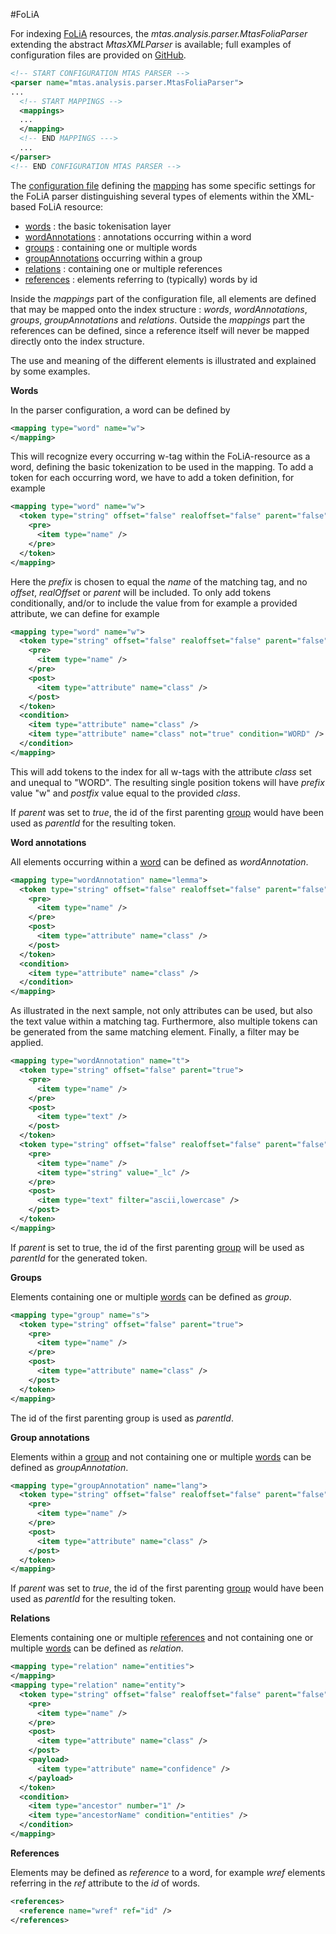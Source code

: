 #FoLiA

For indexing [FoLiA](https://proycon.github.io/folia/) resources, the *mtas.analysis.parser.MtasFoliaParser* extending the abstract *MtasXMLParser* is available; full examples of configuration files are provided on [GitHub](https://github.com/meertensinstituut/mtas/tree/master/conf/parser/mtas).

```xml
<!-- START CONFIGURATION MTAS PARSER -->
<parser name="mtas.analysis.parser.MtasFoliaParser">
...
  <!-- START MAPPINGS -->
  <mappings>
  ...
  </mapping>
  <!-- END MAPPINGS --->
  ...
</parser>
<!-- END CONFIGURATION MTAS PARSER -->
```

The [configuration file](indexing_configuration.html#configuration) defining the [mapping](indexing_mapping.html) has some specific settings for the FoLiA parser distinguishing several types of elements within the XML-based FoLiA resource: 

* [words](indexing_formats_folia.html#word) : the basic tokenisation layer
* [wordAnnotations](indexing_formats_folia.html#wordAnnotation) : annotations occurring within a word
* [groups](indexing_formats_folia.html#group) : containing one or multiple words
* [groupAnnotations](indexing_formats_folia.html#groupAnnotation) occurring within a group 
* [relations](indexing_formats_folia.html#relation) : containing one or multiple references
* [references](indexing_formats_folia.html#reference) : elements referring to (typically) words by id

Inside the *mappings* part of the configuration file, all elements are defined that may be mapped onto the index structure : *words*, *wordAnnotations*, *groups*, *groupAnnotations* and *relations*. Outside the *mappings* part the references can be defined, since a reference itself will never be mapped directly onto the index structure. 

The use and meaning of the different elements is illustrated and explained by some examples.  

<a name="word"></a>**Words**

In the parser configuration, a word can be defined by 

```xml
<mapping type="word" name="w">
</mapping>
```

This will recognize every occurring w-tag within the FoLiA-resource as a word, defining the basic tokenization to be used in the mapping. To add a token for each occurring word, we have to add a token definition, for example

```xml
<mapping type="word" name="w">
  <token type="string" offset="false" realoffset="false" parent="false">
    <pre>
      <item type="name" />
    </pre>    
  </token>
</mapping>
```

Here the *prefix* is chosen to equal the *name* of the matching tag, and no *offset*, *realOffset* or *parent* will be included. To only add tokens conditionally, and/or to include the value from for example a provided attribute, we can define for example

```xml
<mapping type="word" name="w">
  <token type="string" offset="false" realoffset="false" parent="false">
    <pre>
      <item type="name" />
    </pre>
    <post>
      <item type="attribute" name="class" />
    </post>
  </token>
  <condition>
    <item type="attribute" name="class" />
    <item type="attribute" name="class" not="true" condition="WORD" />
  </condition>
</mapping>
```

This will add tokens to the index for all w-tags with the attribute *class* set and unequal to "WORD". The resulting single position tokens will have *prefix* value "w" and *postfix* value equal to the provided *class*.

If *parent* was set to *true*, the id of the first parenting [group](indexing_formats_group.html) would have been used as *parentId* for the resulting token.


<a name="wordAnnotation"></a>**Word annotations**

All elements occurring within a [word](indexing_formats_folia.html#word) can be defined as *wordAnnotation*. 

```xml
<mapping type="wordAnnotation" name="lemma">
  <token type="string" offset="false" realoffset="false" parent="false">
    <pre>
      <item type="name" />
    </pre>
    <post>
      <item type="attribute" name="class" />
    </post>
  </token>
  <condition>
    <item type="attribute" name="class" />
  </condition>
</mapping>
```

As illustrated in the next sample, not only attributes can be used, but also the text value within a matching tag. Furthermore, also multiple tokens can be generated from the same matching element. Finally, a filter may be applied.

```xml
<mapping type="wordAnnotation" name="t">
  <token type="string" offset="false" parent="true">
    <pre>
      <item type="name" />
    </pre>
    <post>
      <item type="text" />
    </post>
  </token>
  <token type="string" offset="false" realoffset="false" parent="false">
    <pre>
      <item type="name" />
      <item type="string" value="_lc" />
    </pre>
    <post>
      <item type="text" filter="ascii,lowercase" />
    </post>
  </token>  
</mapping>
```

If *parent* is set to true, the id of the first parenting [group](indexing_formats_group.html) will be used as *parentId* for the generated token.

<a name="group"></a>**Groups**

Elements containing one or multiple [words](index_formats_folia.html#word) can be defined as *group*.

```xml
<mapping type="group" name="s">
  <token type="string" offset="false" parent="true">
    <pre>
      <item type="name" />
    </pre>
    <post>
      <item type="attribute" name="class" />
    </post>
  </token>
</mapping>
```

The id of the first parenting group is used as *parentId*.

<a name="groupAnnotation"></a>**Group annotations**

Elements within a [group](index_formats_folia.html#group) and not containing one or multiple [words](index_formats_folia.html#word) can be defined as *groupAnnotation*.

```xml
<mapping type="groupAnnotation" name="lang">
  <token type="string" offset="false" realoffset="false" parent="false">
    <pre>
      <item type="name" />
    </pre>
    <post>
      <item type="attribute" name="class" />
    </post>
  </token>
</mapping>
```

If *parent* was set to *true*, the id of the first parenting [group](indexing_formats_group.html) would have been used as *parentId* for the resulting token.

<a name="relation"></a>**Relations**

Elements containing one or multiple [references](index_formats_folia.html#reference) and not containing one or multiple [words](index_formats_folia.html#word) can be defined as *relation*.

```xml
<mapping type="relation" name="entities">
</mapping>
<mapping type="relation" name="entity">
  <token type="string" offset="false" realoffset="false" parent="false">
    <pre>
      <item type="name" />
    </pre>
    <post>
      <item type="attribute" name="class" />
    </post>
    <payload>
      <item type="attribute" name="confidence" />
    </payload>
  </token>
  <condition>
    <item type="ancestor" number="1" />
    <item type="ancestorName" condition="entities" />
  </condition>
</mapping>
```

<a name="reference"></a>**References**

Elements may be defined as *reference* to a word, for example *wref* elements referring in the *ref* attribute to the *id* of words. 

```xml
<references>
  <reference name="wref" ref="id" />
</references>
```


